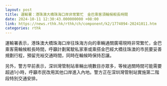 ```yaml
---
layout: post
title: 運輸署：港珠澳大橋珠海口岸非常繁忙　金巴乘客須輪候較長時間
date: 2024-10-11 12:30:43.000000000 +08:00
link: https://news.rthk.hk/rthk/ch/component/k2/1774094-20241011.htm
categories: rthk
---
```


運輸署表示，港珠澳大橋珠海口岸往珠海方向的車輛通關廣場現時非常繁忙，金巴乘客需輪候較長時間，呼籲計劃駕駛私家車或乘搭金巴經大橋往珠澳的市民要妥善規劃行程，預留充裕交通時間，同時在輪候時保持忍讓。

另外，警方早前表示，深圳灣管制站車輛出境數目亦眾多，等候過關時間可能需要超過1小時，呼籲市民改用其他口岸進入內地。警方正在深圳灣管制站實施第二階段特別交通安排。
